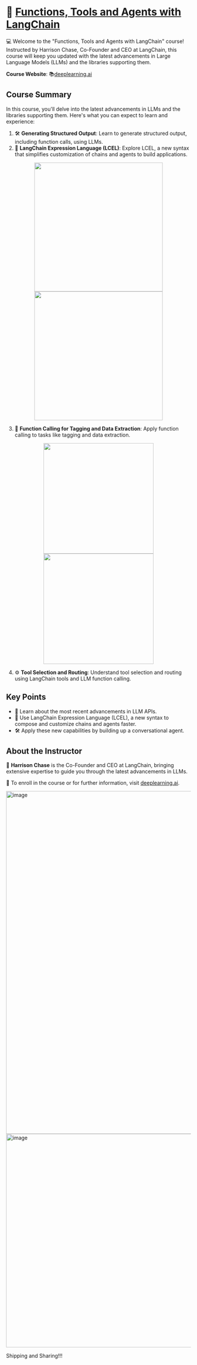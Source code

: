 # 🚀 [Functions, Tools and Agents with LangChain](https://www.deeplearning.ai/short-courses/functions-tools-agents-langchain/)

💻 Welcome to the "Functions, Tools and Agents with LangChain" course! Instructed by Harrison Chase, Co-Founder and CEO at LangChain, this course will keep you updated with the latest advancements in Large Language Models (LLMs) and the libraries supporting them.

**Course Website**: 📚[deeplearning.ai](https://www.deeplearning.ai/short-courses/functions-tools-agents-langchain/)

## Course Summary
In this course, you'll delve into the latest advancements in LLMs and the libraries supporting them. Here's what you can expect to learn and experience:

1. 🛠 **Generating Structured Output**: Learn to generate structured output, including function calls, using LLMs.
2. 💬 **LangChain Expression Language (LCEL)**: Explore LCEL, a new syntax that simplifies customization of chains and agents to build applications.
<p align="center">
<img src="images/2_1.png" height="350"> 
<img src="images/2_2.png" height="350"> 
</p>

3. 🔄 **Function Calling for Tagging and Data Extraction**: Apply function calling to tasks like tagging and data extraction.
<p align="center">
<img src="images/4_1.png" height="300"> 
<img src="images/4_2.png" height="300"> 
</p>

4. ⚙️ **Tool Selection and Routing**: Understand tool selection and routing using LangChain tools and LLM function calling.

## Key Points
- 🧠 Learn about the most recent advancements in LLM APIs.
- 💬 Use LangChain Expression Language (LCEL), a new syntax to compose and customize chains and agents faster.
- 🛠 Apply these new capabilities by building up a conversational agent.

## About the Instructor
🌟 **Harrison Chase** is the Co-Founder and CEO at LangChain, bringing extensive expertise to guide you through the latest advancements in LLMs.

🔗 To enroll in the course or for further information, visit [deeplearning.ai](https://www.deeplearning.ai/short-courses/).

<img width="931" alt="image" src="https://github.com/Milan-Chicago/Functions-Tools-and-Agents-with-LangChain/assets/7217067/f950669f-2408-4f4f-b3ef-04193d61e00d">

<img width="580" alt="image" src="https://github.com/Milan-Chicago/Functions-Tools-and-Agents-with-LangChain/assets/7217067/f3ea6ef7-96dc-43bd-a42d-a73677415b5a">


Shipping and Sharing!!!
